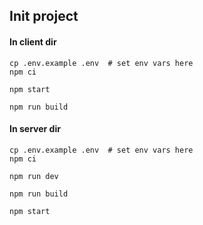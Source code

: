 ## Init project

#### In client dir

```
cp .env.example .env  # set env vars here
npm ci
```

```
npm start
```

```
npm run build
```

#### In server dir

```
cp .env.example .env  # set env vars here
npm ci
```

```
npm run dev
```

```
npm run build
```

```
npm start
```
